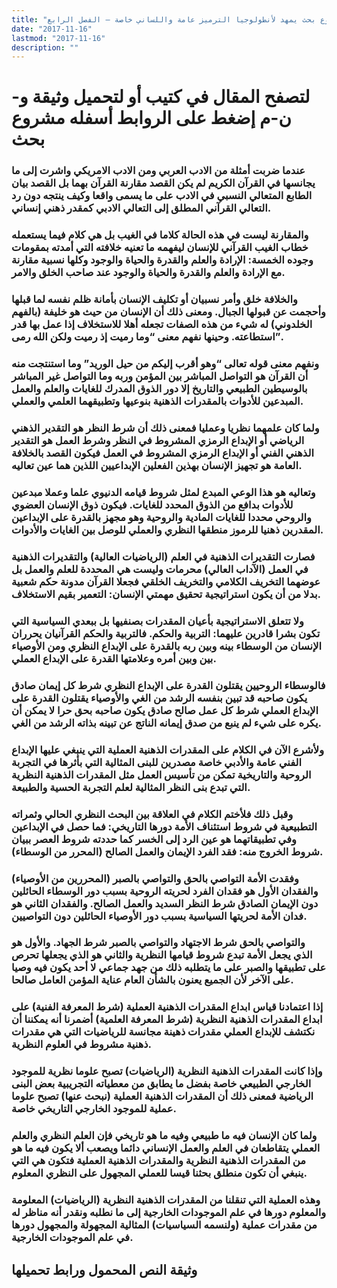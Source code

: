 ```yaml
---
title: "مشروع بحث يمهد لأنطولوجيا الترميز عامة واللساني خاصة – الفصل الرابع"
date: "2017-11-16"
lastmod: "2017-11-16"
description: ""
---
```

# **لتصفح المقال في كتيب أو لتحميل وثيقة و-ن-م إضغط على الروابط أسفله** **مشروع بحث**

### عندما ضربت أمثلة من الادب العربي ومن الادب الامريكي واشرت إلى ما يجانسها في القرآن الكريم لم يكن القصد مقارنة القرآن بهما بل القصد بيان الطابع المتعالي النسبي في الادب على ما يسمى واقعا وكيف ينتجه دون رد التعالي القرآني المطلق إلى التعالي الادبي كمقدر ذهني إنساني.

### والمقارنة ليست في هذه الحالة كلاما في الغيب بل هي كلام فيما يستعمله خطاب الغيب القرآني للإنسان ليفهمه ما تعنيه خلافته التي أمدته بمقومات وجوده الخمسة: الإرادة والعلم والقدرة والحياة والوجود وكلها نسبية مقارنة مع الإرادة والعلم والقدرة والحياة والوجود عند صاحب الخلق والامر.

### والخلافة خلق وأمر نسبيان أو تكليف الإنسان بأمانة ظلم نفسه لما قبلها وأحجمت عن قبولها الجبال. ومعنى ذلك أن الإنسان من حيث هو خليفة (بالفهم الخلدوني) له شيء من هذه الصفات تجعله أهلا للاستخلاف إذا عمل بها قدر استطاعته. وحينها نفهم معنى “وما رميت إذ رميت ولكن الله رمى”.

### ونفهم معنى قوله تعالى “وهو أقرب إليكم من حيل الوريد” وما استنتجت منه أن القرآن هو التواصل المباشر بين المؤمن وربه وما التواصل غير المباشر بالوسيطين الطبيعي والتاريخ إلا دور الذوق المدرك للغايات والعلم والعمل المبدعين للأدوات بالمقدرات الذهنية بنوعيها وتطبيقهما العلمي والعملي.

### ولما كان علمهما نظريا وعمليا فمعنى ذلك أن شرط النظر هو التقدير الذهني الرياضي أو الإبداع الرمزي المشروط في النظر وشرط العمل هو التقدير الذهني الفني أو الإبداع الرمزي المشروط في العمل فيكون القصد بالخلافة العامة هو تجهيز الإنسان بهذين الفعلين الإبداعيين اللذين هما عين تعاليه.

### وتعاليه هو هذا الوعي المبدع لمثل شروط قيامه الدنيوي علما وعملا مبدعين للأدوات بدافع من الذوق المحدد للغايات. فيكون ذوق الإنسان العضوي والروحي محددا للغايات المادية والروحية وهو مجهز بالقدرة على الإبداعين المقدرين ذهنيا للرموز منطقها النظري والعملي للوصل بين الغايات والأدوات.

### فصارت التقديرات الذهنية في العلم (الرياضيات العالية) والتقديرات الذهنية في العمل (الآداب العالي) محرمات وليست هي المحددة للعلم والعمل بل عوضهما التخريف الكلامي والتخريف الخلقي فجعلا القرآن مدونة حكم شعبية بدلا من أن يكون استراتيجية تحقيق مهمتي الإنسان: التعمير بقيم الاستخلاف.

### ولا تتعلق الاستراتيجية بأعيان المقدرات بصنفيها بل ببعدي السياسية التي تكون بشرا قادرين عليهما: التربية والحكم. فالتربية والحكم القرآنيان يحرران الإنسان من الوسطاء بينه وبين ربه بالقدرة على الإبداع النظري ومن الأوصياء بين وبين أمره وعلامتها القدرة على الإبداع العملي.

### فالوسطاء الروحيين يقتلون القدرة على الإبداع النظري شرط كل إيمان صادق يكون صاحبه قد تبين بنفسه الرشد من الغي والأوصياء يقتلون القدرة على الإبداع العملي شرط كل عمل صالح صادق يكون صاحبه بحق حرا لا يمكن أن يكره على شيء لم ينبع من صدق إيمانه الناتج عن تبينه بذاته الرشد من الغي.

### ولأشرع الآن في الكلام على المقدرات الذهنية العملية التي ينبغي عليها الإبداع الفني عامة والأدبي خاصة مصدرين للبنى المثالية التي بأثرها في التجربة الروحية والتاريخية تمكن من تأسيس العمل مثل المقدرات الذهنية النظرية التي تبدع بنى النظر المثالية لعلم التجربة الحسية والطبيعة.

### وقبل ذلك فلأختم الكلام في العلاقة بين البحث النظري الحالي وثمراته التطبيعية في شروط استئناف الأمة دورها التاريخي: فما حصل في الإبداعين وفي تطبيقاتهما هو عين الرد إلى الخسر كما حددته شروط العصر ببيان شروط الخروج منه: فقد الفرد الإيمان والعمل الصالح (المحرر من الوسطاء).

### وفقدت الأمة التواصي بالحق والتواصي بالصبر (المحررين من الأوصياء) والفقدان الأول هو فقدان الفرد لحريته الروحية بسبب دور الوسطاء الحائلين دون الإيمان الصادق شرط النظر السديد والعمل الصالح. والفقدان الثاني هو فدان الأمة لحريتها السياسية بسبب دور الأوصياء الحائلين دون التواصيين.

### والتواصي بالحق شرط الاجتهاد والتواصي بالصبر شرط الجهاد. والأول هو الذي يجعل الأمة تبدع شروط قيامها النظرية والثاني هو الذي يجعلها تحرص على تطبيقها والصبر على ما يتطلبه ذلك من جهد جماعي لا أحد يكون فيه وصيا على الآخر لأن الجميع يعنون بالشأن العام عناية المؤمن العامل صالحا.

### إذا اعتمادنا قياس ابداع المقدرات الذهنية العملية (شرط المعرفة الفنية) على ابداع المقدرات الذهنية النظرية (شرط المعرفة العلمية) أضمرنا أنه يمكننا أن نكتشف للإبداع العملي مقدرات ذهينة مجانسة للرياضيات التي هي مقدرات ذهنية مشروط في العلوم النظرية.

### وإذا كانت المقدرات الذهنية النظرية (الرياضيات) تصبح علوما نظرية للموجود الخارجي الطبيعي خاصة بفضل ما يطابق من معطياته التجريبية بعض البنى الرياضية فمعنى ذلك أن المقدرات الذهنية العملية (نبحث عنها) تصبح علوما عملية للموجود الخارجي التاريخي خاصة.

### ولما كان الإنسان فيه ما طبيعي وفيه ما هو تاريخي فإن العلم النظري والعلم العملي يتقاطعان في العلم والعمل الإنساني دائما ويصعب ألا يكون فيه ما هو من المقدرات الذهنية النظرية والمقدرات الذهنية العملية فتكون هي التي ينبغي أن تكون منطلق بحثنا قيسا للعملي المجهول على النظري المعلوم.

### وهذه العملية التي تنقلنا من المقدرات الذهنية النظرية (الرياضيات) المعلومة والمعلوم دورها في علم الموجودات الخارجية إلى ما نطلبه ونقدر أنه مناظر له من مقدرات عملية (ولنسمه السياسيات) المثالية المجهولة والمجهول دورها في علم الموجودات الخارجية.

## وثيقة النص المحمول ورابط تحميلها

###